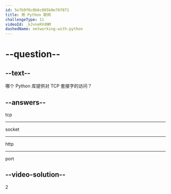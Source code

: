 ```yaml
---
id: 5e7b9f0c0b6c005b0e76f071
title: 用 Python 联网
challengeType: 11
videoId: _kJvneKVdNM
dashedName: networking-with-python
---
```


# --question--

## --text--

哪个 Python 库提供对 TCP 套接字的访问？

## --answers--

tcp

---

socket

---

http

---

port

## --video-solution--

2

